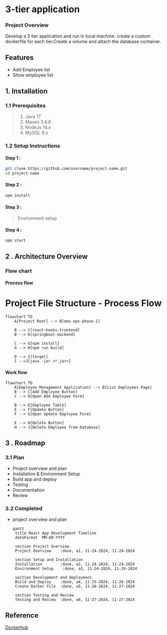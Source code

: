 # 3-tier application
### Project Overview
Develop a 3 tier application and run in local machine. create a custom dockerfile for each tier.Create a volume and attach the database container.
## Features
* Add Employee list
* Show employee list
## 1. Installation 
### 1.1  Prerequisites
> 1. Java 17
> 2. Maven 3.8.8
> 3. NodeJs 14.x
> 4. MySQL 8.x
### 1.2 Setup Instructions
#### Step 1 : 
```bash
git clone https://github.com/username/project-name.git
cd project-name
```
#### Step 2 :
```bash
npm install
```
#### Step 3 :
> Environment setup
#### Step 4 :
```bash
npm start
```
## 2 . Architecture Overview
### Flow chart
#### Process flow
# Project File Structure - Process Flow

```mermaid
flowchart TD
    A[Project Root] --> B[ems-ops-phase-1]
    
    B --> C[react-hooks-frontend]
    B --> D[springboot-backend]

    C --> G[npm install]
    G --> H[npm run build]

    D --> I[target]
    I -->J[java -jar <*.jar>]
```

#### Work flow
```mermaid
flowchart TD
    A[Employee Management Application] --> B[List Employees Page]
    B --> C[Add Employee Button]
    C --> D[Open Add Employee Form]

    B --> E[Employee Table]
    E --> F[Update Button]
    F --> G[Open Update Employee Form]

    E --> H[Delete Button]
    H --> J[Delete Employee from Database]
```
## 3 . Roadmap
### 3.1 Plan
* Project overview and plan
* Installation & Environment Setup
* Build app and deploy
* Testing
* Documentation
* Review

### 3.2 Completed
* project overview and plan
   ```mermaid
  gantt
    title React App Development Timeline
    dateFormat  MM-DD-YYYY
    
    section Project Overview
    Project Overview    :done, a1, 11-24-2024, 11-24-2024
    
    section Setup and Installation
    Installation        :done, a2, 11-24-2024, 11-24-2024
    Environment Setup    :done, a3, 11-24-2024, 11-24-2024
    
    section Development and Deployment
    Build and Deploy    :done, a4, 11-25-2024, 11-26-2024
    Create Docker File  :done, a5, 11-26-2024, 11-27-2024
    
    section Testing and Review
    Testing and Review  :done, a6, 11-27-2024, 11-27-2024

  ```
## Reference
[Dockerhub](https://hub.docker.com/)
